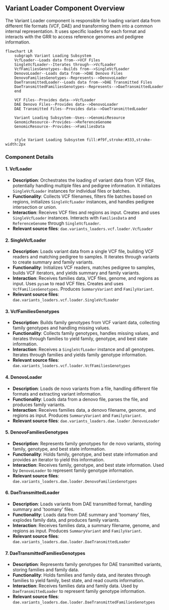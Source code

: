 ## Variant Loader Component Overview

The Variant Loader component is responsible for loading variant data from different file formats (VCF, DAE) and transforming them into a common internal representation. It uses specific loaders for each format and interacts with the GRR to access reference genomes and pedigree information.

```mermaid
flowchart LR
    subgraph Variant Loading Subsystem
    VcfLoader--Loads data from-->VCF Files
    SingleVcfLoader--Iterates through-->VcfLoader
    VcfFamiliesGenotypes--Builds from-->SingleVcfLoader
    DenovoLoader--Loads data from-->DAE Denovo Files
    DenovoFamiliesGenotypes--Represents-->DenovoLoader
    DaeTransmittedLoader--Loads data from-->DAE Transmitted Files
    DaeTransmittedFamiliesGenotypes--Represents-->DaeTransmittedLoader
    end

    VCF Files--Provides data-->VcfLoader
    DAE Denovo Files--Provides data-->DenovoLoader
    DAE Transmitted Files--Provides data-->DaeTransmittedLoader

    Variant Loading Subsystem--Uses-->GenomicResource
    GenomicResource--Provides-->ReferenceGenome
    GenomicResource--Provides-->FamiliesData


    style Variant Loading Subsystem fill:#f9f,stroke:#333,stroke-width:2px
```

### Component Details

#### 1. VcfLoader

*   **Description**: Orchestrates the loading of variant data from VCF files, potentially handling multiple files and pedigree information. It initializes `SingleVcfLoader` instances for individual files or batches.
*   **Functionality**: Collects VCF filenames, filters file batches based on regions, initializes `SingleVcfLoader` instances, and handles pedigree intersection or union.
*   **Interaction**: Receives VCF files and regions as input. Creates and uses `SingleVcfLoader` instances. Interacts with `FamiliesData` and `ReferenceGenome` through `SingleVcfLoader`.
*   **Relevant source files**: `dae.variants_loaders.vcf.loader.VcfLoader`

#### 2. SingleVcfLoader

*   **Description**: Loads variant data from a single VCF file, building VCF readers and matching pedigree to samples. It iterates through variants to create summary and family variants.
*   **Functionality**: Initializes VCF readers, matches pedigree to samples, builds VCF iterators, and yields summary and family variants.
*   **Interaction**: Receives families data, VCF files, genome, and regions as input. Uses `pysam` to read VCF files. Creates and uses `VcfFamiliesGenotypes`. Produces `SummaryVariant` and `FamilyVariant`.
*   **Relevant source files**: `dae.variants_loaders.vcf.loader.SingleVcfLoader`

#### 3. VcfFamiliesGenotypes

*   **Description**: Builds family genotypes from VCF variant data, collecting family genotypes and handling missing values.
*   **Functionality**: Collects family genotypes, handles missing values, and iterates through families to yield family, genotype, and best state information.
*   **Interaction**: Receives a `SingleVcfLoader` instance and all genotypes. Iterates through families and yields family genotype information.
*   **Relevant source files**: `dae.variants_loaders.vcf.loader.VcfFamiliesGenotypes`

#### 4. DenovoLoader

*   **Description**: Loads de novo variants from a file, handling different file formats and extracting variant information.
*   **Functionality**: Loads data from a denovo file, parses the file, and produces family variants.
*   **Interaction**: Receives families data, a denovo filename, genome, and regions as input. Produces `SummaryVariant` and `FamilyVariant`.
*   **Relevant source files**: `dae.variants_loaders.dae.loader.DenovoLoader`

#### 5. DenovoFamiliesGenotypes

*   **Description**: Represents family genotypes for de novo variants, storing family, genotype, and best state information.
*   **Functionality**: Holds family, genotype, and best state information and provides an iterator to yield this information.
*   **Interaction**: Receives family, genotype, and best state information. Used by `DenovoLoader` to represent family genotype information.
*   **Relevant source files**: `dae.variants_loaders.dae.loader.DenovoFamiliesGenotypes`

#### 6. DaeTransmittedLoader

*   **Description**: Loads variants from DAE transmitted format, handling summary and 'toomany' files.
*   **Functionality**: Loads data from DAE summary and 'toomany' files, explodes family data, and produces family variants.
*   **Interaction**: Receives families data, a summary filename, genome, and regions as input. Produces `SummaryVariant` and `FamilyVariant`.
*   **Relevant source files**: `dae.variants_loaders.dae.loader.DaeTransmittedLoader`

#### 7. DaeTransmittedFamiliesGenotypes

*   **Description**: Represents family genotypes for DAE transmitted variants, storing families and family data.
*   **Functionality**: Holds families and family data, and iterates through families to yield family, best state, and read counts information.
*   **Interaction**: Receives families data and family data. Used by `DaeTransmittedLoader` to represent family genotype information.
*   **Relevant source files**: `dae.variants_loaders.dae.loader.DaeTransmittedFamiliesGenotypes`
